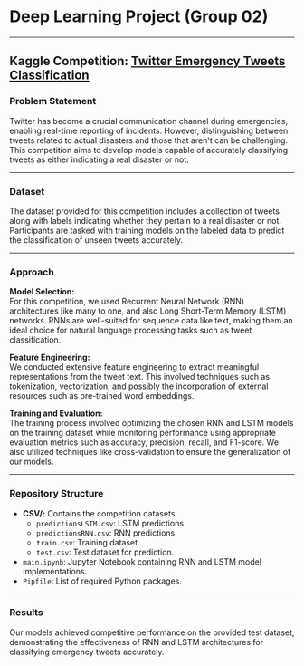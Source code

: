 # Deep Learning Project (Group 02)

---

## Kaggle Competition: [Twitter Emergency Tweets Classification](https://www.kaggle.com/competitions/nlp-getting-started/overview)

### Problem Statement
Twitter has become a crucial communication channel during emergencies, enabling real-time reporting of incidents. However, distinguishing between tweets related to actual disasters and those that aren't can be challenging. This competition aims to develop models capable of accurately classifying tweets as either indicating a real disaster or not.

---

### Dataset
The dataset provided for this competition includes a collection of tweets along with labels indicating whether they pertain to a real disaster or not. Participants are tasked with training models on the labeled data to predict the classification of unseen tweets accurately.

---

### Approach
**Model Selection:**  
For this competition, we used Recurrent Neural Network (RNN) architectures like many to one, and also Long Short-Term Memory (LSTM) networks. RNNs are well-suited for sequence data like text, making them an ideal choice for natural language processing tasks such as tweet classification.

**Feature Engineering:**  
We conducted extensive feature engineering to extract meaningful representations from the tweet text. This involved techniques such as tokenization, vectorization, and possibly the incorporation of external resources such as pre-trained word embeddings.

**Training and Evaluation:**  
The training process involved optimizing the chosen RNN and LSTM models on the training dataset while monitoring performance using appropriate evaluation metrics such as accuracy, precision, recall, and F1-score. We also utilized techniques like cross-validation to ensure the generalization of our models.

---

### Repository Structure
- **CSV/:** Contains the competition datasets.
    - `predictionsLSTM.csv`: LSTM predictions
    - `predictionsRNN.csv`: RNN predictions
    - `train.csv`: Training dataset.
    - `test.csv`: Test dataset for prediction.
- `main.ipynb`: Jupyter Notebook containing RNN and LSTM model implementations.
- `Pipfile`: List of required Python packages.

---

### Results
Our models achieved competitive performance on the provided test dataset, demonstrating the effectiveness of RNN and LSTM architectures for classifying emergency tweets accurately.

